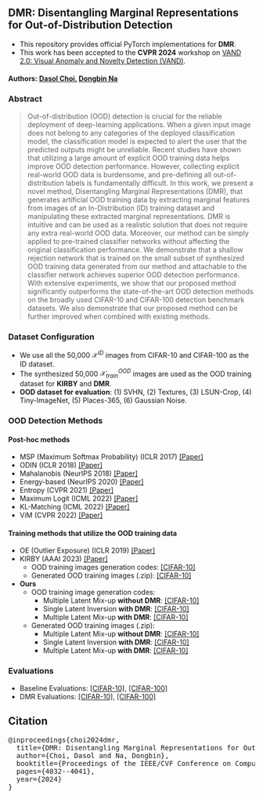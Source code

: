 ## DMR: Disentangling Marginal Representations for Out-of-Distribution Detection

<!--[![arXiv](https://img.shields.io/badge/arXiv-2307.00000-b31b1b.svg)](https://vuno.co/)-->

* This repository provides official PyTorch implementations for <b>DMR</b>.
* This work has been accepted to the **CVPR 2024** workshop on [VAND 2.0: Visual Anomaly and Novelty Detection (VAND)](https://sites.google.com/view/vand-2-0-cvpr-2024/home).

<!--<p align="center"><img src="/sources/method_flow.png" width=90%/></p>-->

#### Authors: [Dasol Choi](https://github.com/Dasol-Choi), [Dongbin Na](https://github.com/ndb796)

### Abstract

> Out-of-distribution (OOD) detection is crucial for the reliable deployment of deep-learning applications. When a given input image does not belong to any categories of the deployed classification model, the classification model is expected to alert the user that the predicted outputs might be unreliable.
Recent studies have shown that utilizing a large amount of explicit OOD training data helps improve OOD detection performance. However, collecting explicit real-world OOD data is burdensome, and pre-defining all out-of-distribution labels is fundamentally difficult. In this work, we present a novel method, Disentangling Marginal Representations (DMR), that generates artificial OOD training data by extracting marginal features from images of an In-Distribution (ID) training dataset and manipulating these extracted marginal representations. DMR is intuitive and can be used as a realistic solution that does not require any extra real-world OOD data. Moreover, our method can be simply applied to pre-trained classifier networks without affecting the original classification performance. We demonstrate that a shallow rejection network that is trained on the small subset of synthesized OOD training data generated from our method and attachable to the classifier network achieves superior OOD detection performance. With extensive experiments, we show that our proposed method significantly outperforms the state-of-the-art OOD detection methods on the broadly used CIFAR-10 and CIFAR-100 detection benchmark datasets. We also demonstrate that our proposed method can be further improved when combined with existing methods.

### Dataset Configuration

* We use all the 50,000 $\mathcal{X}^{ID}$ images from CIFAR-10 and CIFAR-100 as the ID dataset.
* The synthesized 50,000 $\mathcal{X}^{OOD}_{train}$ images are used as the OOD training dataset for <b>KIRBY</b> and <b>DMR</b>.
* <b>OOD dataset for evaluation</b>: (1) SVHN, (2) Textures, (3) LSUN-Crop, (4) Tiny-ImageNet, (5) Places-365, (6) Gaussian Noise.

### OOD Detection Methods

#### Post-hoc methods

* MSP (Maximum Softmax Probability) (ICLR 2017) [\[Paper\]](https://arxiv.org/abs/1610.02136)
* ODIN (ICLR 2018) [\[Paper\]](https://arxiv.org/abs/1706.02690)
* Mahalanobis	(NeurIPS 2018) [\[Paper\]](https://arxiv.org/abs/1807.03888)
* Energy-based (NeurIPS 2020) [\[Paper\]](https://arxiv.org/abs/2010.03759)
* Entropy (CVPR 2021) [\[Paper\]](https://arxiv.org/abs/2010.03759)
* Maximum Logit (ICML 2022) [\[Paper\]](https://arxiv.org/abs/1911.11132)
* KL-Matching (ICML 2022) [\[Paper\]](https://arxiv.org/abs/1911.11132)
* ViM (CVPR 2022) [\[Paper\]](https://arxiv.org/abs/2203.10807)

#### Training methods that utilize the OOD training data

* OE (Outlier Exposure) (ICLR 2019) [\[Paper\]](https://arxiv.org/abs/1812.04606)
* KIRBY (AAAI 2023) [\[Paper\]](https://arxiv.org/abs/2301.13012)
  * OOD training images generation codes: [\[CIFAR-10\]](./OOD_generation/KIRBY_for_CIFAR10.ipynb)
  * Generated OOD training images (.zip): [\[CIFAR-10\]](https://postechackr-my.sharepoint.com/:u:/g/personal/dongbinna_postech_ac_kr/EZIOP0pq3ZpMnMX5o5lsOK0BDlUbJ6_f-3gJWkCgukzOsA)
* <b>Ours</b>
  * OOD training image generation codes:
    * Multiple Latent Mix-up <b>without DMR</b>: [\[CIFAR-10\]](./OOD_generation/Multiple_without_DMR_for_CIFAR10.ipynb)
    * Single Latent Inversion <b>with DMR</b>: [\[CIFAR-10\]](./OOD_generation/DMR_Single_for_CIFAR10.ipynb)
    * Multiple Latent Mix-up <b>with DMR</b>: [\[CIFAR-10\]](./OOD_generation/DMR_Multiple_for_CIFAR10.ipynb)
  * Generated OOD training images (.zip):
    * Multiple Latent Mix-up <b>without DMR</b>: [\[CIFAR-10\]](https://postechackr-my.sharepoint.com/:u:/g/personal/dongbinna_postech_ac_kr/EUIlZ7z0umtCuHGsg3kgCHMBCnhDqW0q373ODcakgrabNw)
    * Single Latent Inversion <b>with DMR</b>: [\[CIFAR-10\]](https://postechackr-my.sharepoint.com/:u:/g/personal/dongbinna_postech_ac_kr/EUM9c0EYbUJEube_0rGrl5YB19N7N3Oexjtqk6tvr11YVQ)
    * Multiple Latent Mix-up <b>with DMR</b>: [\[CIFAR-10\]](https://postechackr-my.sharepoint.com/:u:/g/personal/dongbinna_postech_ac_kr/EZuQVjyaP6tMgBi-uMfr4-wBeTSzxiUALKR51667nBYQYQ)

### Evaluations

* Baseline Evaluations:  [\[CIFAR-10\]](./Evaluation/OOD_Baseline_Evaluation_CIFAR10.ipynb), [\[CIFAR-100\]](./Evaluation/OOD_Baseline_Evaluation_CIFAR100.ipynb)
* DMR Evaluations: [\[CIFAR-10\]](./OOD_generation/DMR_Evaluation_CIFAR10.ipynb), [\[CIFAR-100\]](./OOD_generation/DMR_Evaluation_CIFAR100.ipynb)


## Citation
<pre>
@inproceedings{choi2024dmr,
  title={DMR: Disentangling Marginal Representations for Out-of-Distribution Detection},
  author={Choi, Dasol and Na, Dongbin},
  booktitle={Proceedings of the IEEE/CVF Conference on Computer Vision and Pattern Recognition},
  pages={4032--4041},
  year={2024}
}
